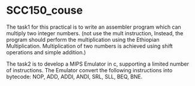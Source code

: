 # SCC150_couse
The task1 for this practical is to write an assembler program which can multiply two integer numbers.
(not use the mult instruction, Instead, the program should perform the multiplication using the Ethiopian Multiplication.
Multiplication of two numbers is achieved using shift operations and simple addition.)

The task2 is to develop a MIPS Emulator in c, supporting a limited number of instructions. 
The Emulator convert the following instructions into bytecode: NOP, ADD, ADDI, ANDI, SRL, SLL, BEQ, BNE. 
